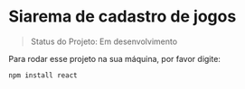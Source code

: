 <h1>Siarema de cadastro de jogos</h1>

> Status do Projeto: Em desenvolvimento

Para rodar esse projeto na sua máquina, por favor digite:

```
npm install react
```
